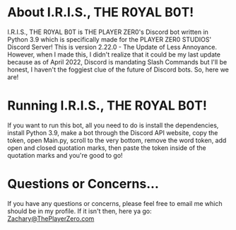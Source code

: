 # About I.R.I.S., THE R0YAL B0T!

 I.R.I.S., THE R0YAL B0T is THE PLAYER ZER0's Discord bot written in Python 3.9 which is specifically made for the PLAYER ZER0 STUDIOS' Discord Server! This is version 2.22.0 - The Update of Less Annoyance. However, when I made this, I didn't realize that it could be my last update because as of April 2022, Discord is mandating Slash Commands but I'll be honest, I haven't the foggiest clue of the future of Discord bots. So, here we are!

# Running I.R.I.S., THE R0YAL B0T!
 
 If you want to run this bot, all you need to do is install the dependencies, install Python 3.9, make a bot through the Discord API website, copy the token, open Main.py, scroll to the very bottom, remove the word token, add open and closed quotation marks, then paste the token inside of the quotation marks and you're good to go!

# Questions or Concerns...

 If you have any questions or concerns, please feel free to email me which should be in my profile. If it isn't then, here ya go: Zachary@ThePlayerZero.com